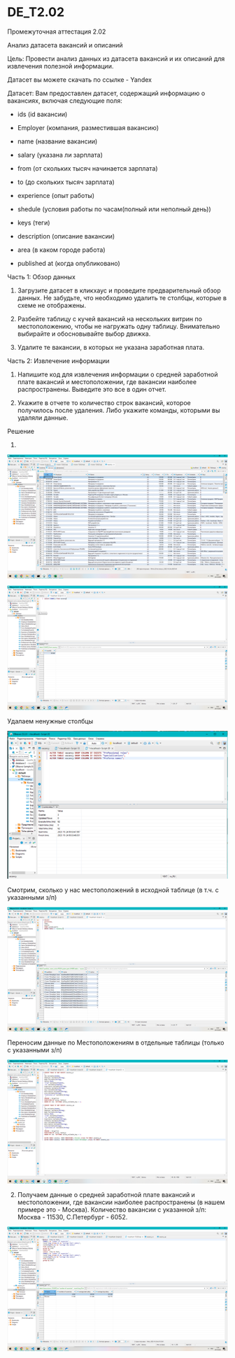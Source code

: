 ﻿# DE_T2.02
Промежуточная аттестация 2.02

Анализ датасета вакансий и описаний

Цель: Провести анализ данных из датасета вакансий и их описаний для извлечения полезной информации.

Датасет вы можете скачать по ссылке - Yandex 

Датасет: Вам предоставлен датасет, содержащий информацию о вакансиях, включая следующие поля:

* ids (id вакансии)

* Employer (компания, разместившая вакансию)

* name (название вакансии)

* salary (указана ли зарплата)

* from (от скольких тысяч начинается зарплата)

* to (до скольких тысяч зарплата)

* experience (опыт работы)

* shedule (условия работы по часам(полный или неполный день))

* keys (теги)

* description (описание вакансии)

* area (в каком городе работа)

* published at (когда опубликовано)

Часть 1: Обзор данных

1. Загрузите датасет в кликхаус и проведите предварительный обзор данных. Не забудьте, что необходимо удалить те столбцы, которые в схеме не отображены. 

2. Разбейте таблицу с кучей вакансий на нескольких витрин по местоположению, чтобы не нагружать одну таблицу. Внимательно выбирайте и обосновывайте выбор движка. 

3. Удалите те вакансии, в которых не указана заработная плата.

Часть 2: Извлечение информации

1. Напишите код для извлечения информации о средней заработной плате вакансий и местоположении, где вакансии наиболее распространены. Выведите это все в один отчет.

2. Укажите в отчете то количество строк вакансий, которое получилось после удаления. Либо укажите команды, которыми вы удаляли данные.

Решение

1. 

![Image alt](https://github.com/MOMIV/DE_T2.02/raw/main/pic/1.png)

![Image alt](https://github.com/MOMIV/DE_T2.02/raw/main/pic/2.png)

Удалаем ненужные столбцы

![Image alt](https://github.com/MOMIV/DE_T2.02/raw/main/pic/3.png)

Смотрим, сколько у нас местоположений в исходной таблице (в т.ч. с указанными з/п)

![Image alt](https://github.com/MOMIV/DE_T2.02/raw/main/pic/4.png)

Переносим данные по Местоположениям в отдельные таблицы (только с указанными з/п)

![Image alt](https://github.com/MOMIV/DE_T2.02/raw/main/pic/5.png)

2. Получаем данные о средней заработной плате вакансий и местоположении, где вакансии наиболее распространены (в нашем примере это - Москва). Количество вакансии с указанной з/п: Москва - 11530, С.Петербург - 6052.

![Image alt](https://github.com/MOMIV/DE_T2.02/raw/main/pic/6.png)
